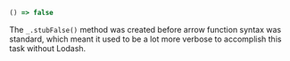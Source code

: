 ```javascript
() => false
```

The `_.stubFalse()` method was created before arrow function syntax was standard, which meant it used to be a lot more verbose to accomplish this task without Lodash.
